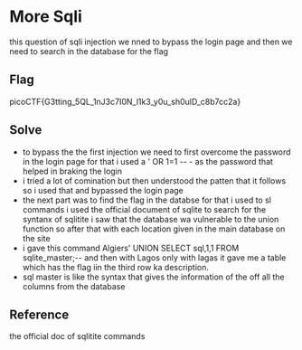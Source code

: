 # More Sqli
this question of sqli injection we nned to bypass the login page and then we need to search in the database for the flag

## Flag
picoCTF{G3tting_5QL_1nJ3c7I0N_l1k3_y0u_sh0ulD_c8b7cc2a}

## Solve 
- to bypass the the first injection we need to first overcome the password in the login page for that i used a ' OR 1=1 -- - as the password that helped in braking the login
- i tried a lot of comination but then understood the patten that it follows so i used that and bypassed the login page
- the next part was to find the flag in the databse for that i used to sl commands i used the official document of sqlite to search for the syntanx of sqlitite i saw that the database wa vulnerable to the union function so after that with each location given in the main database on the site
- i gave this command Algiers' UNION SELECT sql,1,1 FROM sqlite_master;-- and then with Lagos only with lagas it gave me a table which has the flag iin the third row ka description.
- sql master is like the syntax that gives the information of the off all the columns from the database

## Reference
the official doc of sqlitite commands


